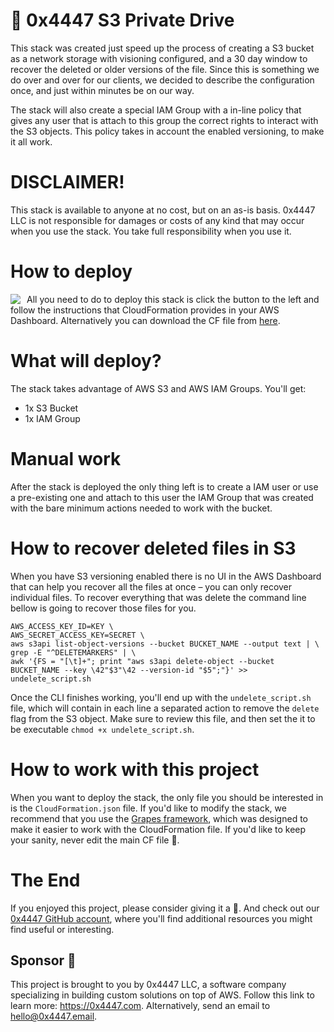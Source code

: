 # 💾 0x4447 S3 Private Drive

This stack was created just speed up the process of creating a S3 bucket as a network storage with visioning configured, and a 30 day window to recover the deleted or older versions of the file. Since this is something we do over and over for our clients, we decided to describe the configuration once, and just within minutes be on our way.

The stack will also create a special IAM Group with a in-line policy that gives any user that is attach to this group the correct rights to interact with the S3 objects. This policy takes in account the enabled versioning, to make it all work.

# DISCLAIMER!

This stack is available to anyone at no cost, but on an as-is basis. 0x4447 LLC is not responsible for damages or costs of any kind that may occur when you use the stack. You take full responsibility when you use it.

# How to deploy

<a target="_blank" href="https://console.aws.amazon.com/cloudformation/home#/stacks/new?stackName=zer0x4447-S3-Drive-Private&templateURL=https://s3.amazonaws.com/0x4447-drive-cloudformation/s3-drive-private.json">
<img align="left" style="float: left; margin: 0 10px 0 0;" src="https://s3.amazonaws.com/cloudformation-examples/cloudformation-launch-stack.png"></a>

All you need to do to deploy this stack is click the button to the left and follow the instructions that CloudFormation provides in your AWS Dashboard. Alternatively you can download the CF file from [here](https://s3.amazonaws.com/0x4447-drive-cloudformation/s3-drive-private.json).

# What will deploy?

The stack takes advantage of AWS S3 and AWS IAM Groups. You'll get:

- 1x S3 Bucket
- 1x IAM Group

# Manual work

After the stack is deployed the only thing left is to create a IAM user or use a pre-existing one and attach to this user the IAM Group that was created with the bare minimum actions needed to work with the bucket.

# How to recover deleted files in S3

When you have S3 versioning enabled there is no UI in the AWS Dashboard that can help you recover all the files at once – you can only recover individual files. To recover everything that was delete the command line bellow is going to recover those files for you.

```
AWS_ACCESS_KEY_ID=KEY \
AWS_SECRET_ACCESS_KEY=SECRET \
aws s3api list-object-versions --bucket BUCKET_NAME --output text | \
grep -E "^DELETEMARKERS" | \
awk '{FS = "[\t]+"; print "aws s3api delete-object --bucket BUCKET_NAME --key \42"$3"\42 --version-id "$5";"}' >> undelete_script.sh
```

Once the CLI finishes working, you'll end up with the `undelete_script.sh` file, which will contain in each line a separated action to remove the `delete` flag from the S3 object. Make sure to review this file, and then set the it to be executable `chmod +x undelete_script.sh`.

# How to work with this project

When you want to deploy the stack, the only file you should be interested in is the `CloudFormation.json` file. If you'd like to modify the stack, we recommend that you use the [Grapes framework](https://github.com/0x4447/0x4447-cli-node-grapes), which was designed to make it easier to work with the CloudFormation file. If you'd like to keep your sanity, never edit the main CF file 🤪.

# The End

If you enjoyed this project, please consider giving it a 🌟. And check out our [0x4447 GitHub account](https://github.com/0x4447), where you'll find additional resources you might find useful or interesting.

## Sponsor 🎊

This project is brought to you by 0x4447 LLC, a software company specializing in building custom solutions on top of AWS. Follow this link to learn more: https://0x4447.com. Alternatively, send an email to [hello@0x4447.email](mailto:hello@0x4447.email?Subject=Hello%20From%20Repo&Body=Hi%2C%0A%0AMy%20name%20is%20NAME%2C%20and%20I%27d%20like%20to%20get%20in%20touch%20with%20someone%20at%200x4447.%0A%0AI%27d%20like%20to%20discuss%20the%20following%20topics%3A%0A%0A-%20LIST_OF_TOPICS_TO_DISCUSS%0A%0ASome%20useful%20information%3A%0A%0A-%20My%20full%20name%20is%3A%20FIRST_NAME%20LAST_NAME%0A-%20My%20time%20zone%20is%3A%20TIME_ZONE%0A-%20My%20working%20hours%20are%20from%3A%20TIME%20till%20TIME%0A-%20My%20company%20name%20is%3A%20COMPANY%20NAME%0A-%20My%20company%20website%20is%3A%20https%3A%2F%2F%0A%0ABest%20regards.).
